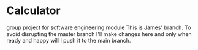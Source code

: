 # Calculator

group project for software engineering module
This is James' branch. To avoid disrupting the master branch I'll make changes here and only when ready and happy will I push it to the main branch.
